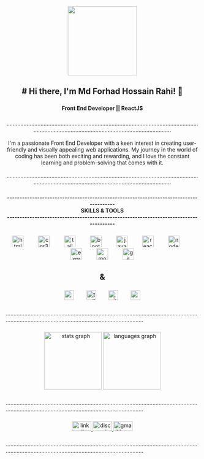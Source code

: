 <div align="center">
  <img height="180" src="https://media.giphy.com/media/l0HlTy9x8FZo0XO1i/giphy.gif"  />
</div>

###

<h2 align="center"># Hi there, I'm Md Forhad Hossain Rahi! 👋</h2>

###

<h4 align="center">Front End Developer || ReactJS</h4>

###

<p align="center">.....................................................................................................................................................................................................................<br><br>I'm a passionate Front End Developer with a keen interest in creating user-friendly and visually appealing web applications. My journey in the world of coding has been both exciting and rewarding, and I love the constant learning and problem-solving that comes with it.<br><br>.....................................................................................................................................................................................................................</p>

###

<h4 align="center">--------------------------------------------------------------------------------------<br>SKILLS & TOOLS<br>--------------------------------------------------------------------------------------</h4>

###

<div align="center">
  <img src="https://skillicons.dev/icons?i=html" height="30" alt="html5 logo"  />
  <img width="30" />
  <img src="https://skillicons.dev/icons?i=css" height="30" alt="css3 logo"  />
  <img width="30" />
  <img src="https://skillicons.dev/icons?i=tailwind" height="30" alt="tailwindcss logo"  />
  <img width="30" />
  <img src="https://skillicons.dev/icons?i=bootstrap" height="30" alt="bootstrap logo"  />
  <img width="30" />
  <img src="https://skillicons.dev/icons?i=js" height="30" alt="javascript logo"  />
  <img width="30" />
  <img src="https://skillicons.dev/icons?i=react" height="30" alt="react logo"  />
  <img width="30" />
  <img src="https://skillicons.dev/icons?i=nodejs" height="30" alt="nodejs logo"  />
  <img width="30" />
  <img src="https://skillicons.dev/icons?i=express" height="30" alt="express logo"  />
  <img width="30" />
  <img src="https://skillicons.dev/icons?i=mongodb" height="30" alt="mongodb logo"  />
  <img width="30" />
  <img src="https://skillicons.dev/icons?i=git" height="30" alt="git logo"  />
</div>

###

<h2 align="center">&</h2>

###

<div align="center">
  <img src="https://cdn.jsdelivr.net/gh/devicons/devicon/icons/vscode/vscode-original.svg" height="25" alt="vscode logo"  />
  <img width="25" />
  <img src="https://cdn.jsdelivr.net/gh/devicons/devicon/icons/trello/trello-plain.svg" height="25" alt="trello logo"  />
  <img width="25" />
  <img src="https://skillicons.dev/icons?i=github" height="25" alt="github logo"  />
  <img width="25" />
  <img src="https://skillicons.dev/icons?i=postman" height="25" alt="postman logo"  />
</div>

###

<p align="left">.....................................................................................................................................................................................................................</p>

###

<div align="center">
  <img src="https://github-readme-stats.vercel.app/api?username=MdRahi99&hide_title=false&hide_rank=false&show_icons=true&include_all_commits=true&count_private=true&disable_animations=false&theme=dark&locale=en&hide_border=false&order=1" height="150" alt="stats graph"  />
  <img src="https://github-readme-stats.vercel.app/api/top-langs?username=MdRahi99&locale=en&hide_title=false&layout=compact&card_width=320&langs_count=5&theme=dark&hide_border=false&order=2" height="150" alt="languages graph"  />
</div>

###

<p align="left">.....................................................................................................................................................................................................................</p>

###

<div align="center">
  <a href="https://www.linkedin.com/in/md-rahi/" target="_blank">
    <img src="https://raw.githubusercontent.com/maurodesouza/profile-readme-generator/master/src/assets/icons/social/linkedin/default.svg" width="50" height="25" alt="linkedin logo"  />
  </a>
  <a href="https://discord.com/channels/@me/1147887753695068170" target="_blank">
    <img src="https://raw.githubusercontent.com/maurodesouza/profile-readme-generator/master/src/assets/icons/social/discord/default.svg" width="50" height="25" alt="discord logo"  />
  </a>
  <a href="mdforhadhossainrahi10@gmail.com" target="_blank">
    <img src="https://raw.githubusercontent.com/maurodesouza/profile-readme-generator/master/src/assets/icons/social/gmail/default.svg" width="50" height="25" alt="gmail logo"  />
  </a>
</div>

###

<p align="left">.....................................................................................................................................................................................................................</p>

###
